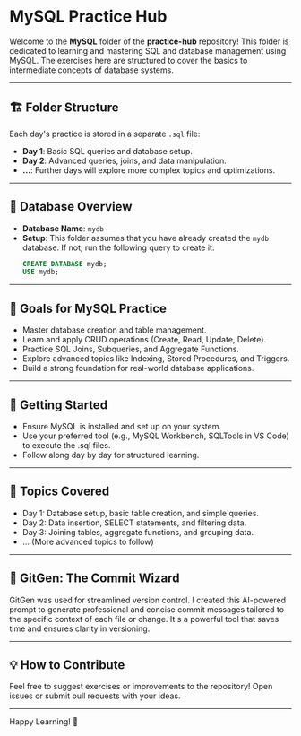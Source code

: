 # MySQL Practice Hub

Welcome to the **MySQL** folder of the **practice-hub** repository! This folder is dedicated to learning and mastering SQL and database management using MySQL. The exercises here are structured to cover the basics to intermediate concepts of database systems.

---

## 🏗️ Folder Structure
Each day's practice is stored in a separate `.sql` file:
- **Day 1**: Basic SQL queries and database setup.
- **Day 2**: Advanced queries, joins, and data manipulation.
- **...**: Further days will explore more complex topics and optimizations.

---

## 🌟 Database Overview
- **Database Name**: `mydb`
- **Setup**: This folder assumes that you have already created the `mydb` database. If not, run the following query to create it:
  ```sql
  CREATE DATABASE mydb;
  USE mydb;

---

## 📌 Goals for MySQL Practice
- Master database creation and table management.
- Learn and apply CRUD operations (Create, Read, Update, Delete).
- Practice SQL Joins, Subqueries, and Aggregate Functions.
- Explore advanced topics like Indexing, Stored Procedures, and Triggers.
- Build a strong foundation for real-world database applications.

---

## 🚀 Getting Started
- Ensure MySQL is installed and set up on your system.
- Use your preferred tool (e.g., MySQL Workbench, SQLTools in VS Code) to execute the .sql files.
- Follow along day by day for structured learning.

---

## 🧩 Topics Covered
- Day 1: Database setup, basic table creation, and simple queries.
- Day 2: Data insertion, SELECT statements, and filtering data.
- Day 3: Joining tables, aggregate functions, and grouping data.
- ... (More advanced topics to follow)

---

## 💾 GitGen: The Commit Wizard
GitGen was used for streamlined version control. I created this AI-powered prompt to generate professional and concise commit messages tailored to the specific context of each file or change. It's a powerful tool that saves time and ensures clarity in versioning.

---

## 💡 How to Contribute
Feel free to suggest exercises or improvements to the repository! Open issues or submit pull requests with your ideas.

---

Happy Learning! 🚀
